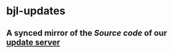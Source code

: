# bjl-updates
## A synced mirror of the ___***Source code***___ of our [update server](https://www.bjlinux.xyz/mirror)
